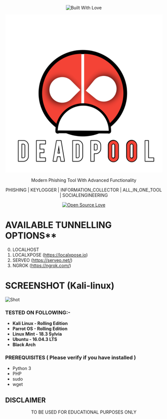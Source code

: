 <p align="center">
  <a><img title="Built With Love" src="https://forthebadge.com/images/badges/built-with-love.svg" ></a>
 </p>
<p align="center">
  <img src="LOGO.png">  
</p>

<p align="center">
      Modern Phishing Tool With Advanced Functionality 
</p>
<p align="center">
     PHISHING | KEYLOGGER | INFORMATION_COLLECTOR | ALL_IN_ONE_TOOL | SOCIALENGINEERING  
</p>

<p align="center">
  <a href="https://github.com/ahmadchenwangxuesi"><img title="Open Source Love" src="https://badges.frapsoft.com/os/v3/open-source.svg?v=102" ></a>
</p>

# AVAILABLE TUNNELLING OPTIONS**
0) LOCALHOST 
1) LOCALXPOSE (https://localxpose.io)
2) SERVEO (https://serveo.net/)
3) NGROK (https://ngrok.com/)

# SCREENSHOT (Kali-linux)
![Shot](https://github.com/ProjectorBUg/tools-phising/blob/master/screenshort.png)
### TESTED ON FOLLOWING:-
* **Kali Linux - Rolling Edition**
* **Parrot OS - Rolling Edition**
* **Linux Mint - 18.3 Sylvia**
* **Ubuntu - 16.04.3 LTS**
* **Black Arch**
### PREREQUISITES ( Please verify if you have installed )
* Python 3
* PHP
* sudo
* wget
## DISCLAIMER
<p align="center">
  TO BE USED FOR EDUCATIONAL PURPOSES ONLY
</p>

